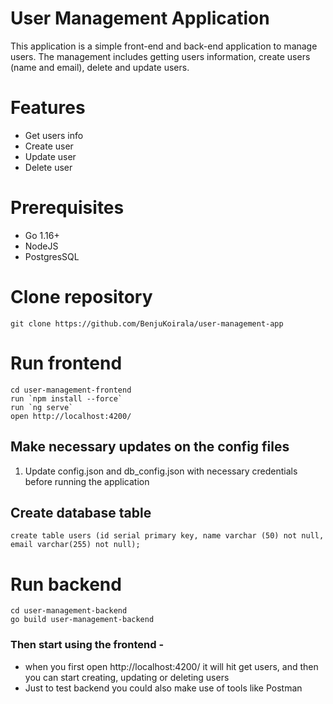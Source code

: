 # User Management Application
This application is a simple front-end and back-end application to manage users. The management includes getting users information,
create users (name and email), delete and update users.

# Features
* Get users info
* Create user
* Update user
* Delete user

# Prerequisites
* Go 1.16+
* NodeJS
* PostgresSQL 

# Clone repository
```
git clone https://github.com/BenjuKoirala/user-management-app
```

# Run frontend

```
cd user-management-frontend
run `npm install --force`
run `ng serve`
open http://localhost:4200/
```

## Make necessary updates on the config files
1. Update config.json and db_config.json with necessary credentials before running the application

## Create database table 
```
create table users (id serial primary key, name varchar (50) not null, email varchar(255) not null);
```

# Run backend

```
cd user-management-backend
go build user-management-backend
```

### Then start using the frontend -
 * when you first  open http://localhost:4200/ it will hit get users, and then you can start creating, updating or deleting users
 * Just to test backend you could also make use of tools like Postman




